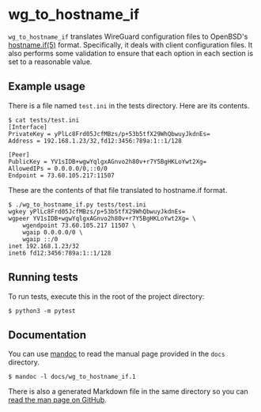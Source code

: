 # wg_to_hostname_if

`wg_to_hostname_if` translates WireGuard configuration files to
OpenBSD's [hostname.if(5)](https://man.openbsd.org/hostname.if)
format. Specifically, it deals with client configuration files. It
also performs some validation to ensure that each option in each
section is set to a reasonable value.

## Example usage

There is a file named `test.ini` in the tests directory. Here are
its contents.

```shell
$ cat tests/test.ini
[Interface]
PrivateKey = yPlLc8Frd05JcfMBzs/p+53b5tfX29WhQbwuyJkdnEs=
Address = 192.168.1.23/32,fd12:3456:789a:1::1/128

[Peer]
PublicKey = YV1sIDB+wgwYqlgxAGnvo2h80v+r7Y5BgHKLoYwt2Xg=
AllowedIPs = 0.0.0.0/0,::0/0
Endpoint = 73.60.105.217:11507
```

These are the contents of that file translated to hostname.if format.

```shell
$ ./wg_to_hostname_if.py tests/test.ini
wgkey yPlLc8Frd05JcfMBzs/p+53b5tfX29WhQbwuyJkdnEs=
wgpeer YV1sIDB+wgwYqlgxAGnvo2h80v+r7Y5BgHKLoYwt2Xg= \
	wgendpoint 73.60.105.217 11507 \
	wgaip 0.0.0.0/0 \
	wgaip ::/0
inet 192.168.1.23/32
inet6 fd12:3456:789a:1::1/128
```

## Running tests

To run tests, execute this in the root of the project directory:

```shell
$ python3 -m pytest
```

## Documentation

You can use [mandoc](https://mandoc.bsd.lv/) to read the manual
page provided in the `docs` directory.

```shell
$ mandoc -l docs/wg_to_hostname_if.1
```

There is also a generated Markdown file in the same directory so
you can [read the man page on
GitHub](https://github.com/maybebyte/wg_to_hostname_if/blob/main/docs/wg_to_hostname_if.md).
